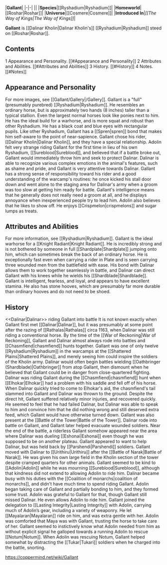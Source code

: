 |**Gallant**|
|-|-|
||
|**Species**|[[Ryshadium\|Ryshadium]]|
|**Homeworld**|[[Roshar\|Roshar]]|
|**Universe**|[[Cosmere\|Cosmere]]|
|**Introduced In**|*[[The Way of Kings\|The Way of Kings]]*|

**Gallant** is [[Dalinar Kholin\|Dalinar Kholin's]] [[Ryshadium\|Ryshadium]] steed on [[Roshar\|Roshar]].

## Contents

1 Appearance and Personality. [[#Appearance and Personality]] 
2 Attributes and Abilities. [[#Attributes and Abilities]] 
3 History. [[#History]] 
4 Notes. [[#Notes]] 


## Appearance and Personality
 
For more images, see [[Gallant/Gallery\|/Gallery]].
Gallant is a "full" (presumably purebred) [[Ryshadium\|Ryshadium]]. He resembles an ordinary horse, but is approximately two hands (8 inches) taller than a typical stallion. Even the largest normal horses look like ponies next to him. He has the ideal build for a warhorse, and is more squat and robust than other Ryshadium. He has a black coat and blue eyes with rectangular pupils.
Like other Ryshadium, Gallant has a [[Spren\|spren]] bond that makes him self-aware to the point of near-sapience. Gallant chose his rider, [[Dalinar Kholin\|Dalinar Kholin]], and they have a special relationship. Adolin felt very strange riding Gallant for the first time in lieu of his own Ryshadium, [[Sureblood\|Sureblood]], and believed that if a battle broke out, Gallant would immediately throw him and seek to protect Dalinar. Dalinar is able to recognize various complex emotions in the animal's features, such as shame and pride, and Gallant is very attentive towards Dalinar. Gallant has a strong sense of responsibility toward his rider and a good understanding of the warcamp's routines: he once kicked his stall door down and went alone to the staging area for Dalinar's army when a groom was too slow at getting him ready for battle. Gallant's intelligence means that he generally does not really need a groom at all, and he displays annoyance when inexperienced people try to lead him. Adolin also believes that he likes to show off. He enjoys [[Crispmelon\|crispmelons]] and sugar lumps as treats.

## Attributes and Abilities
For more information, see [[Ryshadium\|Ryshadium]].
Gallant is the ideal warhorse for a [[Knight Radiant\|Knight Radiant]]. He is incredibly strong and is not bothered by someone in full [[Shardplate\|Shardplate]] jumping onto him, which can sometimes break the back of an ordinary horse. He is exceptionally fast even when carrying a rider in Plate and is seen carrying three wounded men from the battlefield with ease. His bond with Dalinar allows them to work together seamlessly in battle, and Dalinar can direct Gallant with his knees while he wields his [[Shardblade\|Shardblade]]. Gallant is intelligent, fearless, and loyal, and appears to have excellent stamina. He also has stone hooves, which are presumably far more durable than ordinary hooves and do not need to be shoed.

## History
  <<Dalinar\|Dalinar>> riding Gallant into battle
It is not known exactly when Gallant first met [[Dalinar\|Dalinar]], but it was presumably at some point after the razing of [[Rathalas\|Rathalas]] circa 1163, when Dalinar was still riding a conventional horse. By the time of the [[War of Reckoning\|War of Reckoning]], Gallant and Dalinar almost always rode into battles and [[Chasmfiend\|chasmfiend]] hunts together. Gallant was one of only twelve [[Ryshadium\|Ryshadium]] in the warcamps at the [[Shattered Plains\|Shattered Plains]], and merely seeing him could inspire the soldiers of the Kholin army. Dalinar would often begin battles wielding [[Oathbringer (Shardblade)\|Oathbringer]] from atop Gallant, then dismount when he believed that Gallant could be in danger from close-quartered fighting.
Dalinar was riding Gallant during the [[Chasmfiend\|chasmfiend]] hunt when [[Elhokar\|Elhokar]] had a problem with his saddle and fell off of his horse. When Dalinar quickly tried to come to Elhokar's aid, the chasmfiend's tail slammed into Gallant and Dalinar was thrown to the ground. Despite the direct hit, Gallant suffered relatively minor injuries, and recovered quickly. He seemed to feel that he had failed Dalinar, but Dalinar was able to speak to him and convince him that he did nothing wrong and still deserved extra feed, which Gallant would have otherwise turned down.
Gallant was also present at the [[Battle of the Tower\|Battle of the Tower]]. Dalinar rode into battle on Gallant, and Gallant later helped evacuate wounded soldiers. Near the end of the battle, a riderless Gallant somehow appeared near the area where Dalinar was dueling [[Eshonai\|Eshonai]] even though he was supposed to be on another plateau. Gallant appeared to want to help Dalinar, but was held back by [[Parshendi\|Parshendi]] soldiers.
Gallant moved with Dalinar to [[Urithiru\|Urithiru]] after the [[Battle of Narak\|Battle of Narak]]. He was given his own large field in the Kholin section of the tower despite cramped quarters for other animals. Gallant seemed to be kind to [[Adolin\|Adolin]] while he was mourning [[Sureblood\|Sureblood]], although that kindness did not extend to allowing Adolin to ride him.
Dalinar became busy with his duties with the [[Coalition of monarchs\|coalition of monarchs]], and didn’t have much time to spend riding Gallant. Adolin began taking care of Gallant and partially bonding to him, and they formed some trust. Adolin was grateful to Gallant for that, though Gallant still missed Dalinar.
He even allows Adolin to ride him. Gallant joined the delegation to [[Lasting Integrity\|Lasting Integrity]] with Adolin, carrying much of Adolin’s gear, including a variety of weaponry. He let [[Mayalaran\|Mayalaran]] ride on him, and was extra gentle with her. Adolin was comforted that Maya was with Gallant, trusting the horse to take care of her.
Gallant seemed to instictively know what Adolin needed from him as without explicit signal he galloped towards a running Adolin to rescue [[Notum\|Notum]]. When Adolin was rescuing Notum, Gallant helped somewhat by distracting the [[Tukar\|Tukari]] soldiers when he charged into the battle, snorting.



https://coppermind.net/wiki/Gallant